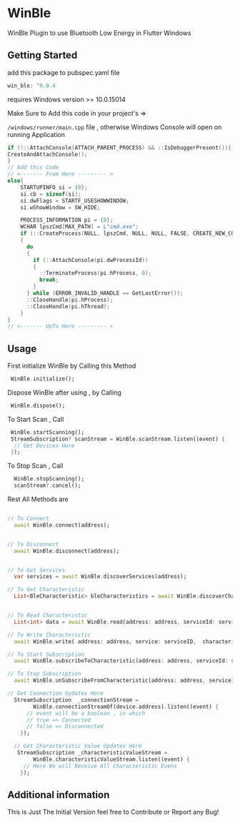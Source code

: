 # WinBle

WinBle Plugin to use Bluetooth Low Energy in Flutter Windows

## Getting Started

add this package to pubspec.yaml file

```dart
win_ble: ^0.0.4
```

requires Windows version >= 10.0.15014

Make Sure to Add this code in your project's =>

`/windows/runner/main.cpp` file , otherwise Windows Console will open on running Application

```c++
if (!::AttachConsole(ATTACH_PARENT_PROCESS) && ::IsDebuggerPresent()){
CreateAndAttachConsole();
}
// Add this Code
// <------- From Here --------- >
else{
    STARTUPINFO si = {0};
    si.cb = sizeof(si);
    si.dwFlags = STARTF_USESHOWWINDOW;
    si.wShowWindow = SW_HIDE;

    PROCESS_INFORMATION pi = {0};
    WCHAR lpszCmd[MAX_PATH] = L"cmd.exe";
    if (::CreateProcess(NULL, lpszCmd, NULL, NULL, FALSE, CREATE_NEW_CONSOLE | CREATE_NO_WINDOW, NULL, NULL, &si, &pi))
    {
      do
      {
        if (::AttachConsole(pi.dwProcessId))
        {
          ::TerminateProcess(pi.hProcess, 0);
          break;
        }
      } while (ERROR_INVALID_HANDLE == GetLastError());
      ::CloseHandle(pi.hProcess);
      ::CloseHandle(pi.hThread);
    }
}
// <------- UpTo Here --------- >
```

## Usage

First initialize WinBle by Calling this Method

```dart
 WinBle.initialize();
```

Dispose WinBle after using , by Calling

```dart
 WinBle.dispose();
```

To Start Scan , Call

```dart
 WinBle.startScanning();
 StreamSubscription? scanStream = WinBle.scanStream.listen((event) {
  // Get Devices Here
 });
```

To Stop Scan , Call

```dart
  WinBle.stopScanning();
  scanStream?.cancel();
```

Rest All Methods are

```dart

// To Connect
  await WinBle.connect(address);


// To Disconnect
  await WinBle.disconnect(address);


// To Get Services
  var services = await WinBle.discoverServices(address);

// To Get Characteristic
  List<BleCharacteristic> bleCharacteristics = await WinBle.discoverCharacteristics(address: address, serviceId: serviceID);


// To Read Characteristic
  List<int> data = await WinBle.read(address: address, serviceId: serviceID, characteristicId: charID);

// To Write Characteristic
  await WinBle.write( address: address, service: serviceID,  characteristic: charID,  data: data, writeWithResponse: writeWithResponse);

// To Start Subscription
  await WinBle.subscribeToCharacteristic(address: address, serviceId: serviceID, characteristicId: charID);

// To Stop Subscription
  await WinBle.unSubscribeFromCharacteristic(address: address, serviceId: serviceID, characteristicId: charID);

// Get Connection Updates Here
  StreamSubscription  _connectionStream =
        WinBle.connectionStreamOf(device.address).listen((event) {
      // event will be a boolean , in which
      // true => Connected
      // false => Disconnected
    });

  // Get Characteristic Value Updates Here
   StreamSubscription _characteristicValueStream =
        WinBle.characteristicValueStream.listen((event) {
     // Here We will Receive All Characteristic Evens
    });

```

## Additional information

This is Just The Initial Version feel free to Contribute or Report any Bug!

